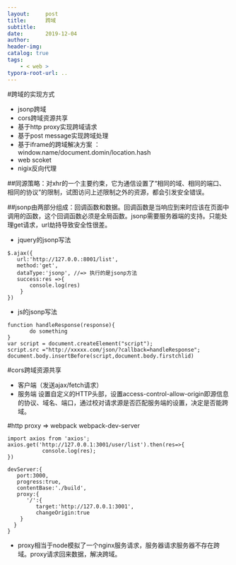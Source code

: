 ```yaml
---
layout:     post
title:      跨域
subtitle:  
date:       2019-12-04
author:     
header-img: 
catalog: true
tags:
    - < web >
typora-root-url: ..
---
```


#跨域的实现方式
* jsonp跨域
* cors跨域资源共享
* 基于http proxy实现跨域请求
* 基于post message实现跨域处理
* 基于iframe的跨域解决方案 ：window.name/document.domin/location.hash
* web scoket
* nigix反向代理

##同源策略：对xhr的一个主要约束，它为通信设置了“相同的域、相同的端口、相同的协议”的限制，试图访问上述限制之外的资源，都会引发安全错误。

##jsonp由两部分组成：回调函数和数据。回调函数是当响应到来时应该在页面中调用的函数，这个回调函数必须是全局函数。jsonp需要服务器端的支持。只能处理get请求，url劫持导致安全性很差。
* jquery的jsonp写法
```
$.ajax({
   url:'http://127.0.0.:8001/list',
   method:'get',
   dataType:'jsonp', //=> 执行的是jsonp方法
   success:res =>{
       console.log(res)
    }
})
```
* js的jsonp写法
```
function handleResponse(response){
       do something
}
var script = document.createElement("script");
script.src ="http://xxxxx.com/json/?callback=handleResponse";
document.body.insertBefore(script,document.body.firstchlid)
```

#cors跨域资源共享
* 客户端（发送ajax/fetch请求）
* 服务端 设置自定义的HTTP头部，设置access-control-allow-origin即源信息的协议、域名、端口，通过校对请求源是否匹配服务端的设置，决定是否能跨域。

#http proxy => webpack webpack-dev-server
```
import axios from 'axios';
axios.get('http://127.0.0.1:3001/user/list').then(res=>{
           console.log(res);
})

devServer:{
   port:3000,
   progress:true,
   contentBase:'./build',
   proxy:{
      '/':{
         target:'http://127.0.0.1:3001',
         changeOrigin:true
    }
  }
}
```
* proxy相当于node模拟了一个nginx服务请求，服务器请求服务器不存在跨域。proxy请求回来数据，解决跨域。




 
